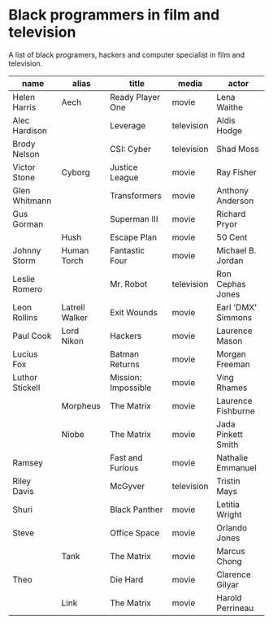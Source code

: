 # Black programmers in film and television

A list of black programers, hackers and computer specialist in film and television.

| name            | alias          | title               | media      | actor              | 
|-----------------|----------------|---------------------|------------|--------------------|
| Helen Harris    | Aech           | Ready Player One    | movie      | Lena Waithe        | 
| Alec Hardison   |                | Leverage            | television | Aldis Hodge        | 
| Brody Nelson    |                | CSI: Cyber          | television | Shad Moss          | 
| Victor Stone    | Cyborg         | Justice League      | movie      | Ray Fisher         | 
| Glen Whitmann   |                | Transformers        | movie      | Anthony Anderson   | 
| Gus Gorman      |                | Superman III        | movie      | Richard Pryor      | 
|                 | Hush           | Escape Plan         | movie      | 50 Cent            | 
| Johnny Storm    | Human Torch    | Fantastic Four      | movie      | Michael B. Jordan  | 
| Leslie Romero   |                | Mr. Robot           | television | Ron Cephas Jones   | 
| Leon Rollins    | Latrell Walker | Exit Wounds         | movie      | Earl 'DMX' Simmons | 
| Paul Cook       | Lord Nikon     | Hackers             | movie      | Laurence Mason     | 
| Lucius Fox      |                | Batman Returns      | movie      | Morgan Freeman     | 
| Luthor Stickell |                | Mission: Impossible | movie      | Ving Rhames        | 
|                 | Morpheus       | The Matrix          | movie      | Laurence Fishburne | 
|                 | Niobe          | The Matrix          | movie      | Jada Pinkett Smith | 
| Ramsey          |                | Fast and Furious    | movie      | Nathalie Emmanuel  | 
| Riley Davis     |                | McGyver             | television | Tristin Mays       | 
| Shuri           |                | Black Panther       | movie      | Letitia Wright     | 
| Steve           |                | Office Space        | movie      | Orlando Jones      | 
|                 | Tank           | The Matrix          | movie      | Marcus Chong       | 
| Theo            |                | Die Hard            | movie      | Clarence Gilyar    | 
|                 | Link           | The Matrix          | movie      | Harold Perrineau   | 
